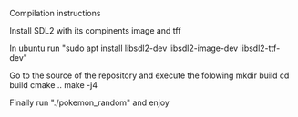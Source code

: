 Compilation instructions

Install SDL2 with its compinents image and tff

In ubuntu run "sudo apt install libsdl2-dev libsdl2-image-dev libsdl2-ttf-dev"

Go to the source of the repository and execute the folowing
    mkdir build
    cd build
    cmake ..
    make -j4
    
Finally run "./pokemon_random" and enjoy
